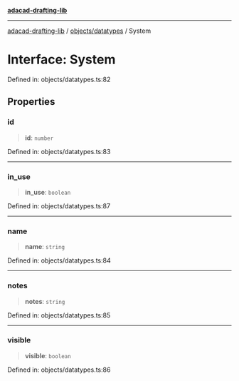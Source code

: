 [**adacad-drafting-lib**](../../../README.md)

***

[adacad-drafting-lib](../../../modules.md) / [objects/datatypes](../README.md) / System

# Interface: System

Defined in: objects/datatypes.ts:82

## Properties

### id

> **id**: `number`

Defined in: objects/datatypes.ts:83

***

### in\_use

> **in\_use**: `boolean`

Defined in: objects/datatypes.ts:87

***

### name

> **name**: `string`

Defined in: objects/datatypes.ts:84

***

### notes

> **notes**: `string`

Defined in: objects/datatypes.ts:85

***

### visible

> **visible**: `boolean`

Defined in: objects/datatypes.ts:86
